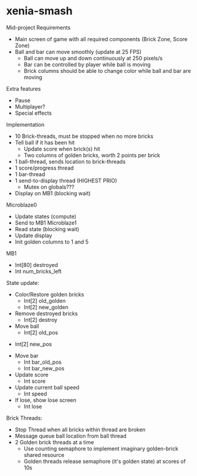 # xenia-smash

Mid-project Requirements
* Main screen of game with all required components (Brick Zone, Score Zone)
* Ball and bar can move smoothly (update at 25 FPS)
	* Ball can move up and down continuously at 250 pixels/s
	* Bar can be controlled by player while ball is moving
	* Brick columns should be able to change color while ball and bar are moving

Extra features
* Pause
* Multiplayer?
* Special effects

Implementation
* 10 Brick-threads, must be stopped when no more bricks
* Tell ball if it has been hit
	- Update score when brick(s) hit
	- Two columns of golden bricks, worth 2 points per brick
* 1 ball-thread, sends location to brick-threads
* 1 score/progress thread
* 1 bar-thread
* 1 send-to-display thread (HIGHEST PRIO)
	- Mutex on globals???
* Display on MB1 (blocking wait)

Microblaze0
* Update states (compute)
* Send to MB1
Microblaze1
* Read state (blocking wait)
* Update display
* Init golden columns to 1 and 5

MB1
* Int[80] destroyed
* Int num_bricks_left

State update:
* Color/Restore golden bricks
  - Int[2] old_golden
  - Int[2] new_golden
* Remove destroyed bricks
  - Int[2] destroy
* Move ball
  - Int[2] old_pos
- Int[2] new_pos
* Move bar
  - Int bar_old_pos
  - Int bar_new_pos
* Update score
  - Int score
* Update current ball speed
  - Int speed
* If lose, show lose screen
  - Int lose

Brick Threads:
* Stop Thread when all bricks within thread are broken
* Message queue ball location from ball thread
* 2 Golden brick threads at a time
  - Use counting semaphore to implement imaginary golden-brick shared resource
  - Golden threads release semaphore (it's golden state) at scores of 10s

